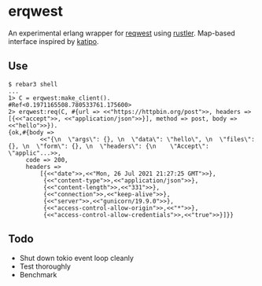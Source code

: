 erqwest
=====

An experimental erlang wrapper for
[reqwest](https://github.com/seanmonstar/reqwest) using
[rustler](https://github.com/rusterlium/rustler). Map-based interface inspired
by [katipo](https://github.com/puzza007/katipo).

Use
---

 ```
$ rebar3 shell
...
1> C = erqwest:make_client().
#Ref<0.1971165508.780533761.175600>
2> erqwest:req(C, #{url => <<"https://httpbin.org/post">>, headers => [{<<"accept">>, <<"application/json">>}], method => post, body => <<"hello">>}).
{ok,#{body =>
          <<"{\n  \"args\": {}, \n  \"data\": \"hello\", \n  \"files\": {}, \n  \"form\": {}, \n  \"headers\": {\n    \"Accept\": \"applic"...>>,
      code => 200,
      headers =>
          [{<<"date">>,<<"Mon, 26 Jul 2021 21:27:25 GMT">>},
           {<<"content-type">>,<<"application/json">>},
           {<<"content-length">>,<<"331">>},
           {<<"connection">>,<<"keep-alive">>},
           {<<"server">>,<<"gunicorn/19.9.0">>},
           {<<"access-control-allow-origin">>,<<"*">>},
           {<<"access-control-allow-credentials">>,<<"true">>}]}}

 ```

Todo
----

* Shut down tokio event loop cleanly
* Test thoroughly
* Benchmark
